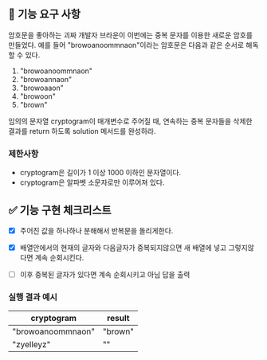 ## 🚀 기능 요구 사항

암호문을 좋아하는 괴짜 개발자 브라운이 이번에는 중복 문자를 이용한 새로운 암호를 만들었다. 예를 들어 "browoanoommnaon"이라는 암호문은 다음과 같은 순서로 해독할 수 있다.

1. "browoanoommnaon"
2. "browoannaon"
3. "browoaaon"
4. "browoon"
5. "brown"

임의의 문자열 cryptogram이 매개변수로 주어질 때, 연속하는 중복 문자들을 삭제한 결과를 return 하도록 solution 메서드를 완성하라.

### 제한사항

- cryptogram은 길이가 1 이상 1000 이하인 문자열이다.
- cryptogram은 알파벳 소문자로만 이루어져 있다.


## ✅ 기능 구현 체크리스트

- [x] 주어진 값을 하나하나 분해해서 반복문을 돌리게한다.

 - [x] 배열안에서의 현재의 글자와 다음글자가 중복되지않으면 새 배열에 넣고 그렇지않다면 계속 순회시킨다.

 - [ ] 이후 중복된 글자가 있다면 계속 순회시키고 아님 답을 출력

### 실행 결과 예시

| cryptogram        | result  |
| ----------------- | ------- |
| "browoanoommnaon" | "brown" |
| "zyelleyz"        | ""      |

